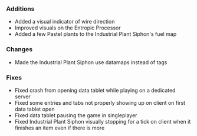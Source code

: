 ### Additions
- Added a visual indicator of wire direction
- Improved visuals on the Entropic Processor
- Added a few Pastel plants to the Industrial Plant Siphon's fuel map

### Changes
- Made the Industrial Plant Siphon use datamaps instead of tags

### Fixes
- Fixed crash from opening data tablet while playing on a dedicated server
- Fixed some entries and tabs not properly showing up on client on first data tablet open
- Fixed data tablet pausing the game in singleplayer
- Fixed Industrial Plant Siphon visually stopping for a tick on client when it finishes an item even if there is more
